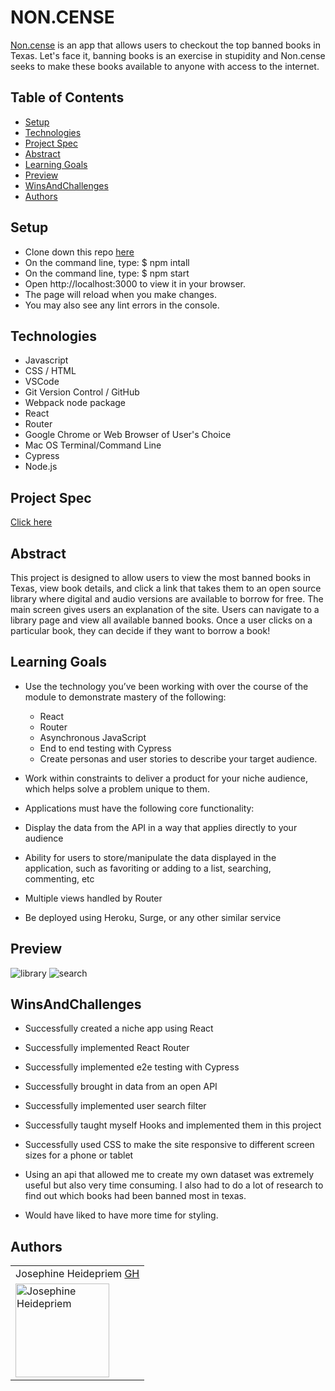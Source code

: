# NON.CENSE 

[Non.cense](https://noncense.vercel.app/) is an app that allows users to checkout the top banned books in Texas. Let's face it, banning books is an exercise in stupidity and Non.cense seeks to make these books available to anyone with access to the internet. 



## Table of Contents

  - [Setup](#setup)
  - [Technologies](#technologies)
  - [Project Spec](#project-spec)
  - [Abstract](#abstract)
  - [Learning Goals](#learning-goals)
  - [Preview](#preview)
  - [WinsAndChallenges](#winsandchallenges)
  - [Authors](#Authors)

## Setup
  - Clone down this repo [here](https://github.com/jheidepriem/noncense)
  - On the command line, type: $ npm intall
  - On the command line, type: $ npm start
  - Open http://localhost:3000 to view it in your browser.
  - The page will reload when you make changes.
  - You may also see any lint errors in the console.

## Technologies
  - Javascript
  - CSS / HTML
  - VSCode
  - Git Version Control / GitHub
  - Webpack node package
  - React
  - Router
  - Google Chrome or Web Browser of User's Choice
  - Mac OS Terminal/Command Line
  - Cypress
  - Node.js
  
## Project Spec
[Click here](https://frontend.turing.edu/projects/module-3/showcase.html)

## Abstract 

This project is designed to allow users to view the most banned books in Texas, view book details, and click a link that takes them to an open source library where digital and audio versions are available to borrow for free. The main screen gives users an explanation of the site. Users can navigate to a library page and view all available banned books. Once a user clicks on a particular book, they can decide if they want to borrow a book! 

## Learning Goals

- Use the technology you’ve been working with over the course of the module to demonstrate mastery of the following:
    - React
    - Router
    - Asynchronous JavaScript
    - End to end testing with Cypress
    - Create personas and user stories to describe your target audience.
- Work within constraints to deliver a product for your niche audience, which helps solve a problem unique to them.

- Applications must have the following core functionality:
- Display the data from the API in a way that applies directly to your audience
- Ability for users to store/manipulate the data displayed in the application, such as favoriting or adding to a list, searching, commenting, etc
- Multiple views handled by Router
- Be deployed using Heroku, Surge, or any other similar service

## Preview 
![library](https://user-images.githubusercontent.com/108428451/222943398-f7c7083a-bdf1-4def-900a-595396e56742.gif)
![search](https://user-images.githubusercontent.com/108428451/222943404-3b2ed2ab-2e54-41c2-a9c8-1d2378c61270.gif)


## WinsAndChallenges

- Successfully created a niche app using React
- Successfully implemented React Router
- Successfully implemented e2e testing with Cypress
- Successfully brought in data from an open API
- Successfully implemented user search filter
- Successfully taught myself Hooks and implemented them in this project 
- Successfully used CSS to make the site responsive to different screen sizes for a phone or tablet



- Using an api that allowed me to create my own dataset was extremely useful but also very time consuming. I also had to do a lot of research to find out which books had been banned most in texas. 

- Would have liked to have more time for styling.

## Authors

<table>
   <tr>
      <td> Josephine Heidepriem <a href="https://github.com/jheidepriem">GH</td>
    </tr>
<td><img src="https://avatars.githubusercontent.com/u/108428451?v=4" alt="Josephine Heidepriem"
 width="150" height="auto" /></td>
</table>
  



